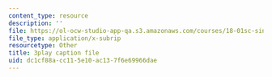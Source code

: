 ```yaml
---
content_type: resource
description: ''
file: https://ol-ocw-studio-app-qa.s3.amazonaws.com/courses/18-01sc-single-variable-calculus-fall-2010/dc1cf88acc115e10ac137f6e69966dae_fK6cu99OSEU.vtt
file_type: application/x-subrip
resourcetype: Other
title: 3play caption file
uid: dc1cf88a-cc11-5e10-ac13-7f6e69966dae
---
```

